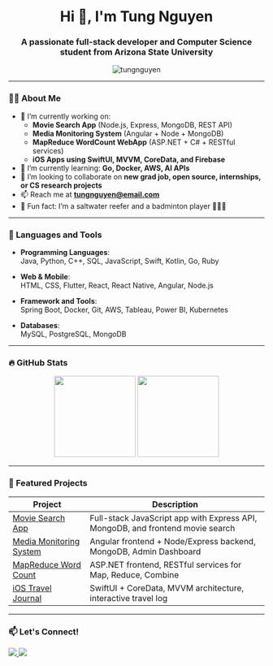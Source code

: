 <h1 align="center">Hi 👋, I'm Tung Nguyen</h1>
<h3 align="center">A passionate full-stack developer and Computer Science student from Arizona State University</h3>

<p align="center">
  <img src="https://komarev.com/ghpvc/?username=tungnguyen&label=Profile%20views&color=0e75b6&style=flat" alt="tungnguyen" />
</p>

---

### 👨‍💻 About Me

- 🔭 I’m currently working on:
  - **Movie Search App** (Node.js, Express, MongoDB, REST API)
  - **Media Monitoring System** (Angular + Node + MongoDB)
  - **MapReduce WordCount WebApp** (ASP.NET + C# + RESTful services)
  - **iOS Apps using SwiftUI, MVVM, CoreData, and Firebase**
- 🌱 I’m currently learning: **Go, Docker, AWS, AI APIs**
- 👯 I’m looking to collaborate on **new grad job, open source, internships, or CS research projects**
- 📫 Reach me at **tungnguyen@email.com**
- 🐠 Fun fact: I’m a saltwater reefer and a badminton player 🧜‍♂️🏸

---

### 🔧 Languages and Tools

- **Programming Languages**:  
  Java, Python, C++, SQL, JavaScript, Swift, Kotlin, Go, Ruby

- **Web & Mobile**:  
  HTML, CSS, Flutter, React, React Native, Angular, Node.js

- **Framework and Tools**:  
  Spring Boot, Docker, Git, AWS, Tableau, Power BI, Kubernetes

- **Databases**:  
  MySQL, PostgreSQL, MongoDB

---

### 🔥 GitHub Stats

<p align="center">
  <img height="160" src="https://github-readme-stats.vercel.app/api?username=tungnguyen&show_icons=true&theme=radical" />
  <img height="160" src="https://github-readme-stats.vercel.app/api/top-langs/?username=tungnguyen&layout=compact&theme=radical" />
</p>

---

### 📂 Featured Projects

| Project | Description |
|--------|-------------|
| [Movie Search App](https://github.com/tungnguyen/MovieSearchApp) | Full-stack JavaScript app with Express API, MongoDB, and frontend movie search |
| [Media Monitoring System](https://github.com/tungnguyen/MediaMonitoring) | Angular frontend + Node/Express backend, MongoDB, Admin Dashboard |
| [MapReduce Word Count](https://github.com/tungnguyen/MapReduceWebApp) | ASP.NET frontend, RESTful services for Map, Reduce, Combine |
| [iOS Travel Journal](https://github.com/tungnguyen/TravelJournalApp) | SwiftUI + CoreData, MVVM architecture, interactive travel log |

---

### 📫 Let's Connect!

<p align="left">
  <a href="https://linkedin.com/in/tungnguyen0202" target="_blank">
    <img src="https://img.shields.io/badge/-LinkedIn-blue?style=flat&logo=linkedin" />
  </a>
  <a href="mailto:tung.nguyenphoenix@email.com">
    <img src="https://img.shields.io/badge/-Email-red?style=flat&logo=gmail" />
  </a>
</p>
